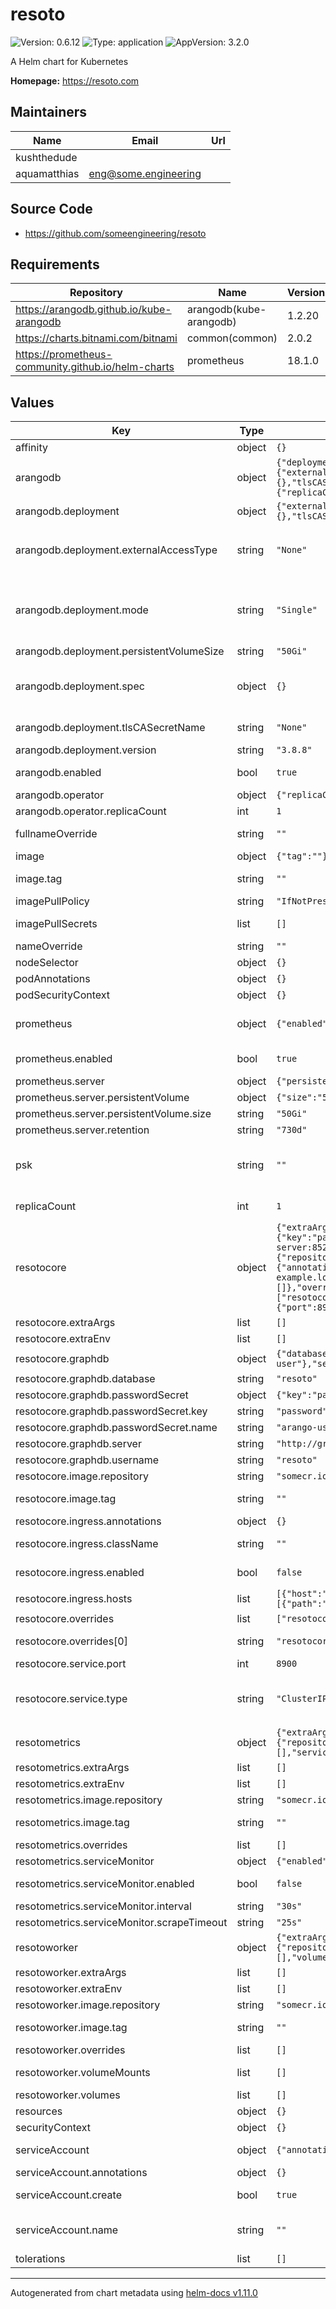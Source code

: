 # resoto

![Version: 0.6.12](https://img.shields.io/badge/Version-0.6.12-informational?style=flat-square) ![Type: application](https://img.shields.io/badge/Type-application-informational?style=flat-square) ![AppVersion: 3.2.0](https://img.shields.io/badge/AppVersion-3.2.0-informational?style=flat-square)

A Helm chart for Kubernetes

**Homepage:** <https://resoto.com>

## Maintainers

| Name | Email | Url |
| ---- | ------ | --- |
| kushthedude |  |  |
| aquamatthias | <eng@some.engineering> |  |

## Source Code

* <https://github.com/someengineering/resoto>

## Requirements

| Repository | Name | Version |
|------------|------|---------|
| https://arangodb.github.io/kube-arangodb | arangodb(kube-arangodb) | 1.2.20 |
| https://charts.bitnami.com/bitnami | common(common) | 2.0.2 |
| https://prometheus-community.github.io/helm-charts | prometheus | 18.1.0 |

## Values

| Key | Type | Default | Description |
|-----|------|---------|-------------|
| affinity | object | `{}` | Configure node affinity for all pods. |
| arangodb | object | `{"deployment":{"externalAccessType":"None","mode":"Single","persistentVolumeSize":"50Gi","spec":{},"tlsCASecretName":"None","version":"3.8.8"},"enabled":true,"operator":{"replicaCount":1}}` | Install ArangoDB operator as dependency. |
| arangodb.deployment | object | `{"externalAccessType":"None","mode":"Single","persistentVolumeSize":"50Gi","spec":{},"tlsCASecretName":"None","version":"3.8.8"}` | Defines the ArangoDB deployment and database. |
| arangodb.deployment.externalAccessType | string | `"None"` | Should the database externally accessible. https://www.arangodb.com/docs/stable/deployment-kubernetes-deployment-resource.html#specexternalaccesstype-string |
| arangodb.deployment.mode | string | `"Single"` | The ArangoDB deployment mode. Can be either "Cluster", "ActiveFailover" or "Single". https://www.arangodb.com/docs/stable/deployment-kubernetes-deployment-resource.html#specmode-string |
| arangodb.deployment.persistentVolumeSize | string | `"50Gi"` | The size of the volume for the database data. |
| arangodb.deployment.spec | object | `{}` | The arangodb specification. https://www.arangodb.com/docs/stable/deployment-kubernetes-deployment-resource.html#specification-reference |
| arangodb.deployment.tlsCASecretName | string | `"None"` | Secret name that holds the ArangoDB certificate authority. |
| arangodb.deployment.version | string | `"3.8.8"` | The version of ArangoDB to use. |
| arangodb.enabled | bool | `true` | You can disable the ArangoDB operator dependency by setting this to false. |
| arangodb.operator | object | `{"replicaCount":1}` | For a list of possible configuration values. |
| arangodb.operator.replicaCount | int | `1` | Replication count for Operator deployment. |
| fullnameOverride | string | `""` | In case you want to override the generated fully qualified application name. |
| image | object | `{"tag":""}` | Image tag used for all resoto components. |
| image.tag | string | `""` | The specific component version always takes precedence. |
| imagePullPolicy | string | `"IfNotPresent"` | The image pull policy |
| imagePullSecrets | list | `[]` | In case you use a custom repository which needs secrets. |
| nameOverride | string | `""` | In case you want to override the name of this chart. |
| nodeSelector | object | `{}` | Configure node selectors for all pods. |
| podAnnotations | object | `{}` | Configure annotations for all pods. |
| podSecurityContext | object | `{}` | Configure the security context on the pod level. |
| prometheus | object | `{"enabled":true,"server":{"persistentVolume":{"size":"50Gi"},"retention":"730d"}}` | Configure the prometheus component. Type helm show values prometheus-community/prometheus for a list of possible configuration values. |
| prometheus.enabled | bool | `true` | You can disable the Prometheus dependency by setting this to false. |
| prometheus.server | object | `{"persistentVolume":{"size":"50Gi"},"retention":"730d"}` | Define attributes for the Prometheus service. |
| prometheus.server.persistentVolume | object | `{"size":"50Gi"}` | Define the persistent volume properties. |
| prometheus.server.persistentVolume.size | string | `"50Gi"` | Size of the persistent volume. |
| prometheus.server.retention | string | `"730d"` | Duration to keep time series data. |
| psk | string | `""` | Defines the private shared key that is used to secure the communication between the components. If the value is not set, a random key is generated. You can get the psk from the secret resoto-psk. |
| replicaCount | int | `1` | Defines the number of workers to run in parallel. Only increase this number, if you know what you are doing. |
| resotocore | object | `{"extraArgs":[],"extraEnv":[],"graphdb":{"database":"resoto","passwordSecret":{"key":"password","name":"arango-user"},"server":"http://graph-db-server:8529","username":"resoto"},"image":{"repository":"somecr.io/someengineering/resotocore","tag":""},"ingress":{"annotations":{},"className":"","enabled":false,"hosts":[{"host":"chart-example.local","paths":[{"path":"/","pathType":"ImplementationSpecific"}]}],"tls":[]},"overrides":["resotocore.runtime.start_collect_on_subscriber_connect=true"],"service":{"port":8900,"type":"ClusterIP"}}` | Configuration for ResotoCore. |
| resotocore.extraArgs | list | `[]` | Use this section to define extra arguments |
| resotocore.extraEnv | list | `[]` | Use this section to pass extra environment variables |
| resotocore.graphdb | object | `{"database":"resoto","passwordSecret":{"key":"password","name":"arango-user"},"server":"http://graph-db-server:8529","username":"resoto"}` | This defines the access to the graph database |
| resotocore.graphdb.database | string | `"resoto"` | The name of the database to use |
| resotocore.graphdb.passwordSecret | object | `{"key":"password","name":"arango-user"}` | The secret to get the password from |
| resotocore.graphdb.passwordSecret.key | string | `"password"` | The secret key to get the password from |
| resotocore.graphdb.passwordSecret.name | string | `"arango-user"` | The secret name to get the password from |
| resotocore.graphdb.server | string | `"http://graph-db-server:8529"` | The complete url of the graph database |
| resotocore.graphdb.username | string | `"resoto"` | The name of the user to connect |
| resotocore.image.repository | string | `"somecr.io/someengineering/resotocore"` | Image repository |
| resotocore.image.tag | string | `""` | Overrides the image tag whose default is the chart appVersion. |
| resotocore.ingress.annotations | object | `{}` | All annotations for the ingress. |
| resotocore.ingress.className | string | `""` | The class of the ingress. If omitted, the configured default ingress class is used. |
| resotocore.ingress.enabled | bool | `false` | In case you want to expose the service outside the k8s cluster, you can use an ingress. |
| resotocore.ingress.hosts | list | `[{"host":"chart-example.local","paths":[{"path":"/","pathType":"ImplementationSpecific"}]}]` | Ingress host configuration. |
| resotocore.overrides | list | `["resotocore.runtime.start_collect_on_subscriber_connect=true"]` | Use this section to override configuration values |
| resotocore.overrides[0] | string | `"resotocore.runtime.start_collect_on_subscriber_connect=true"` | start a collect cycle automatically when the first collector is connected |
| resotocore.service.port | int | `8900` | Port of the service. |
| resotocore.service.type | string | `"ClusterIP"` | Type of service. ClusterIP is only reachable within the cluster. If you want to make your installation available outside the cluster, consider setting up an ingress or use type LoadBalancer. |
| resotometrics | object | `{"extraArgs":[],"extraEnv":[],"image":{"repository":"somecr.io/someengineering/resotometrics","tag":""},"overrides":[],"serviceMonitor":{"enabled":false,"interval":"30s","scrapeTimeout":"25s"}}` | Configuration for ResotoMetrics. |
| resotometrics.extraArgs | list | `[]` | Use this section to define extra arguments |
| resotometrics.extraEnv | list | `[]` | Use this section to pass extra environment variables |
| resotometrics.image.repository | string | `"somecr.io/someengineering/resotometrics"` | Image repository |
| resotometrics.image.tag | string | `""` | Overrides the image tag whose default is the chart appVersion. |
| resotometrics.overrides | list | `[]` | Use this section to override configuration values |
| resotometrics.serviceMonitor | object | `{"enabled":false,"interval":"30s","scrapeTimeout":"25s"}` | Prometheus serviceMonitor configuration |
| resotometrics.serviceMonitor.enabled | bool | `false` | Whether a Prometheus serviceMonitor should be created |
| resotometrics.serviceMonitor.interval | string | `"30s"` | Metrics scrape interval |
| resotometrics.serviceMonitor.scrapeTimeout | string | `"25s"` | Metrics scrape timeout |
| resotoworker | object | `{"extraArgs":[],"extraEnv":[],"image":{"repository":"somecr.io/someengineering/resotoworker","tag":""},"overrides":[],"volumeMounts":[],"volumes":[]}` | Configuration for ResotoWorker. |
| resotoworker.extraArgs | list | `[]` | Use this section to define extra arguments |
| resotoworker.extraEnv | list | `[]` | Use this section to pass extra environment variables |
| resotoworker.image.repository | string | `"somecr.io/someengineering/resotoworker"` | Image repository |
| resotoworker.image.tag | string | `""` | Overrides the image tag whose default is the chart appVersion. |
| resotoworker.overrides | list | `[]` | Use this section to override configuration values |
| resotoworker.volumeMounts | list | `[]` | Use this section to define volume mounts for the worker |
| resotoworker.volumes | list | `[]` | Use this section to define volumes of the worker |
| resources | object | `{}` | Define resources requests and limits for all pods. |
| securityContext | object | `{}` | Configure the security context on the container level. |
| serviceAccount | object | `{"annotations":{},"create":true,"name":""}` | Define and configure a service account that used by Resoto. |
| serviceAccount.annotations | object | `{}` | Annotations to add to the service account |
| serviceAccount.create | bool | `true` | Specifies whether a service account should be created |
| serviceAccount.name | string | `""` | The name of the service account to use. If not set and create is true, a name is generated using the fullname template |
| tolerations | list | `[]` | Configure toleration's for all pods. |

----------------------------------------------
Autogenerated from chart metadata using [helm-docs v1.11.0](https://github.com/norwoodj/helm-docs/releases/v1.11.0)
